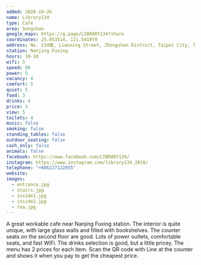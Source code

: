 ```yaml
---
added: 2020-10-26
name: Library134
type: Cafe
area: Songshan
google_maps: https://g.page/LIBRARY134?share
coordinates: 25.053514, 121.541979
address: No. 134號, Liaoning Street, Zhongshan District, Taipei City, Taiwan 10491
station: Nanjing Fuxing
hours: 10-18
wifi: 5
speed: 80
power: 5
vacancy: 4
comfort: 5
quiet: 5
food: 3
drinks: 4
price: 3
view: 5
toilets: 4
music: false
smoking: false
standing_tables: false
outdoor_seating: false
cash_only: false
animals: false
facebook: https://www.facebook.com/LIBRARY134/
instagram: https://www.instagram.com/library134_2018/
telephone: "+886227122055"
website: 
images:
  - entrance.jpg
  - stairs.jpg
  - inside1.jpg
  - inside2.jpg
  - tea.jpg
---
```


A great workable cafe near Nanjing Fuxing station. The interior is quite unique, with large glass walls and filled with bookshelves. The counter seats on the second floor are good. Lots of power outlets, comfortable seats, and fast WiFi. The drinks selection is good, but a little pricey. The menu has 2 prices for each item. Scan the QR code with Line at the counter and shows it when you pay to get the cheapest price.
